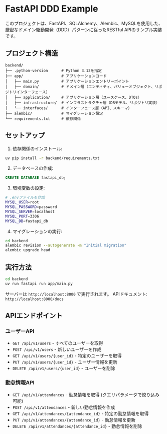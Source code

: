 # FastAPI DDD Example

このプロジェクトは、FastAPI、SQLAlchemy、Alembic、MySQLを使用した、厳密なドメイン駆動開発（DDD）パターンに従ったRESTful APIのサンプル実装です。

## プロジェクト構造

```
backend/
├── .python-version      # Python 3.13を指定
├── app/                 # アプリケーションコード
│   ├── main.py          # アプリケーションエントリーポイント
│   ├── domain/          # ドメイン層（エンティティ、バリューオブジェクト、リポジトリインターフェース）
│   ├── application/     # アプリケーション層（ユースケース、DTOs）
│   ├── infrastructure/  # インフラストラクチャ層（DBモデル、リポジトリ実装）
│   └── interfaces/      # インターフェース層（API、スキーマ）
├── alembic/             # マイグレーション設定
└── requirements.txt     # 依存関係
```

## セットアップ

1. 依存関係のインストール:
```bash
uv pip install -r backend/requirements.txt
```

2. データベースの作成:
```sql
CREATE DATABASE fastapi_db;
```

3. 環境変数の設定:
```bash
# .envファイルを作成
MYSQL_USER=root
MYSQL_PASSWORD=password
MYSQL_SERVER=localhost
MYSQL_PORT=3306
MYSQL_DB=fastapi_db
```

4. マイグレーションの実行:
```bash
cd backend
alembic revision --autogenerate -m "Initial migration"
alembic upgrade head
```

## 実行方法

```bash
cd backend
uv run fastapi run app/main.py
```

サーバーは `http://localhost:8000` で実行されます。
APIドキュメント: `http://localhost:8000/docs`

## APIエンドポイント

### ユーザーAPI
- `GET /api/v1/users` - すべてのユーザーを取得
- `POST /api/v1/users` - 新しいユーザーを作成
- `GET /api/v1/users/{user_id}` - 特定のユーザーを取得
- `PUT /api/v1/users/{user_id}` - ユーザー情報を更新
- `DELETE /api/v1/users/{user_id}` - ユーザーを削除

### 勤怠情報API
- `GET /api/v1/attendances` - 勤怠情報を取得 (クエリパラメータで絞り込み可能)
- `POST /api/v1/attendances` - 新しい勤怠情報を作成
- `GET /api/v1/attendances/{attendance_id}` - 特定の勤怠情報を取得
- `PUT /api/v1/attendances/{attendance_id}` - 勤怠情報を更新
- `DELETE /api/v1/attendances/{attendance_id}` - 勤怠情報を削除